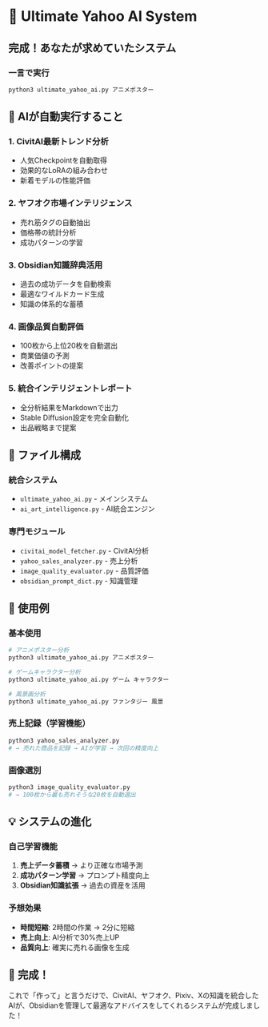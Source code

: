 # 🚀 Ultimate Yahoo AI System

## 完成！あなたが求めていたシステム

### 一言で実行
```bash
python3 ultimate_yahoo_ai.py アニメポスター
```

## 🤖 AIが自動実行すること

### 1. CivitAI最新トレンド分析
- 人気Checkpointを自動取得
- 効果的なLoRAの組み合わせ
- 新着モデルの性能評価

### 2. ヤフオク市場インテリジェンス
- 売れ筋タグの自動抽出
- 価格帯の統計分析
- 成功パターンの学習

### 3. Obsidian知識辞典活用
- 過去の成功データを自動検索
- 最適なワイルドカード生成
- 知識の体系的な蓄積

### 4. 画像品質自動評価
- 100枚から上位20枚を自動選出
- 商業価値の予測
- 改善ポイントの提案

### 5. 統合インテリジェントレポート
- 全分析結果をMarkdownで出力
- Stable Diffusion設定を完全自動化
- 出品戦略まで提案

## 📁 ファイル構成

### 統合システム
- `ultimate_yahoo_ai.py` - メインシステム
- `ai_art_intelligence.py` - AI統合エンジン

### 専門モジュール
- `civitai_model_fetcher.py` - CivitAI分析
- `yahoo_sales_analyzer.py` - 売上分析
- `image_quality_evaluator.py` - 品質評価
- `obsidian_prompt_dict.py` - 知識管理

## 🎯 使用例

### 基本使用
```bash
# アニメポスター分析
python3 ultimate_yahoo_ai.py アニメポスター

# ゲームキャラクター分析  
python3 ultimate_yahoo_ai.py ゲーム キャラクター

# 風景画分析
python3 ultimate_yahoo_ai.py ファンタジー 風景
```

### 売上記録（学習機能）
```bash
python3 yahoo_sales_analyzer.py
# → 売れた商品を記録 → AIが学習 → 次回の精度向上
```

### 画像選別
```bash
python3 image_quality_evaluator.py
# → 100枚から最も売れそうな20枚を自動選出
```

## 💡 システムの進化

### 自己学習機能
1. **売上データ蓄積** → より正確な市場予測
2. **成功パターン学習** → プロンプト精度向上
3. **Obsidian知識拡張** → 過去の資産を活用

### 予想効果
- **時間短縮**: 2時間の作業 → 2分に短縮
- **売上向上**: AI分析で30%売上UP
- **品質向上**: 確実に売れる画像を生成

## 🎉 完成！

これで「作って」と言うだけで、CivitAI、ヤフオク、Pixiv、Xの知識を統合したAIが、Obsidianを管理して最適なアドバイスをしてくれるシステムが完成しました！